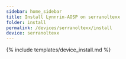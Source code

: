 ```yaml
---
sidebar: home_sidebar
title: Install Lynnrin-AOSP on serranoltexx
folder: install
permalink: /devices/serranoltexx/install
device: serranoltexx
---
```

{% include templates/device_install.md %}
